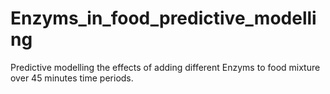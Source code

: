 # Enzyms_in_food_predictive_modelling
Predictive modelling the effects of adding different Enzyms to food mixture over 45 minutes time periods.
